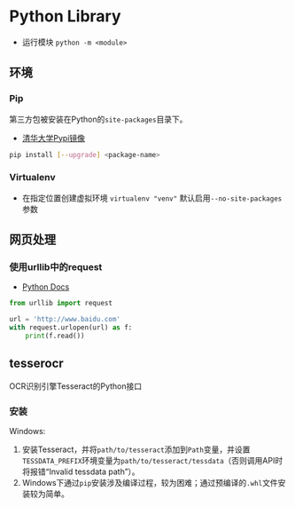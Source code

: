 # Python Library

- 运行模块 `python -m <module>`

## 环境

### Pip

第三方包被安装在Python的`site-packages`目录下。

- [清华大学Pypi镜像](https://mirror.tuna.tsinghua.edu.cn/help/pypi/)

```bash
pip install [--upgrade] <package-name>

```

### Virtualenv

- 在指定位置创建虚拟环境 `virtualenv "venv"` 默认启用`--no-site-packages`参数

## 网页处理

### 使用urllib中的request

- [Python Docs](https://docs.python.org/3/library/urllib.html)

```py
from urllib import request

url = 'http://www.baidu.com'
with request.urlopen(url) as f:
    print(f.read())

```

## tesserocr

OCR识别引擎Tesseract的Python接口

### 安装

Windows:

1. 安装Tesseract，并将`path/to/tesseract`添加到`Path`变量，并设置`TESSDATA_PREFIX`环境变量为`path/to/tesseract/tessdata`（否则调用API时将报错“Invalid tessdata path”）。
2. Windows下通过`pip`安装涉及编译过程，较为困难；通过预编译的`.whl`文件安装较为简单。
